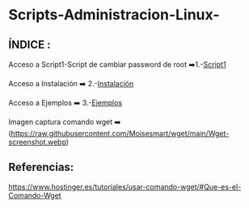# Scripts-Administracion-Linux-

## ÍNDICE :
Acceso a Script1-Script de cambiar password de root
➡️1.-[Script1](https://github.com/Moisesmart/wget/blob/main/1.-Introducción.md)

 Acceso a Instalación ➡️
 2.-[Instalación](https://github.com/Moisesmart/wget/blob/main/2.-Instalación.md)
 
Acceso a Ejemplos ➡️
3.-[Ejemplos](https://github.com/Moisesmart/wget/blob/main/3.-Ejemplos.md)

Imagen captura comando wget ➡️
(https://raw.githubusercontent.com/Moisesmart/wget/main/Wget-screenshot.webp)
 ## Referencias:
 https://www.hostinger.es/tutoriales/usar-comando-wget/#Que-es-el-Comando-Wget
